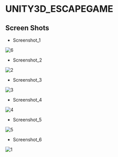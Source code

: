 # UNITY3D_ESCAPEGAME

## Screen Shots

* Screenshot_1


![6](https://user-images.githubusercontent.com/42737061/46087218-6bc77600-c1dc-11e8-87aa-ca11a326f866.PNG)
* Screenshot_2


![2](https://user-images.githubusercontent.com/42737061/46087213-6b2edf80-c1dc-11e8-9956-a906b52935f1.PNG)
* Screenshot_3


![3](https://user-images.githubusercontent.com/42737061/46087215-6b2edf80-c1dc-11e8-9d88-d9066bba36f4.PNG)
* Screenshot_4


![4](https://user-images.githubusercontent.com/42737061/46087216-6bc77600-c1dc-11e8-8011-1ede9189da1b.PNG)
* Screenshot_5


![5](https://user-images.githubusercontent.com/42737061/46087217-6bc77600-c1dc-11e8-942d-bbac31dff790.PNG)
* Screenshot_6

![1](https://user-images.githubusercontent.com/42737061/46087211-6a964900-c1dc-11e8-9076-fa691b14ce4b.PNG)



